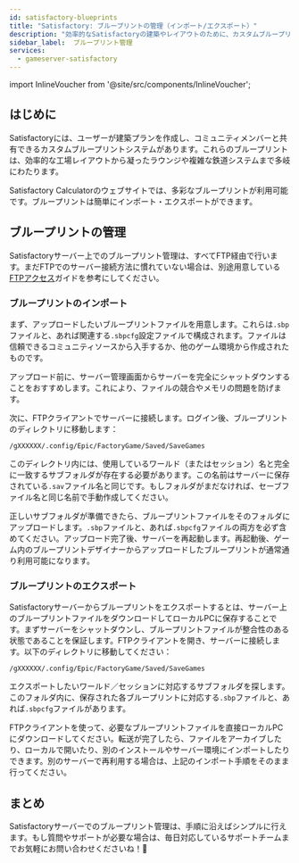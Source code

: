 ```yaml
---
id: satisfactory-blueprints
title: "Satisfactory: ブループリントの管理（インポート/エクスポート）"
description: "効率的なSatisfactoryの建築やレイアウトのために、カスタムブループリントの作成・共有・管理方法をチェック → 今すぐ詳しく見る"
sidebar_label:  ブループリント管理
services:
  - gameserver-satisfactory
---
```


import InlineVoucher from '@site/src/components/InlineVoucher';

## はじめに

Satisfactoryには、ユーザーが建築プランを作成し、コミュニティメンバーと共有できるカスタムブループリントシステムがあります。これらのブループリントは、効率的な工場レイアウトから凝ったラウンジや複雑な鉄道システムまで多岐にわたります。

Satisfactory Calculatorのウェブサイトでは、多彩なブループリントが利用可能です。ブループリントは簡単にインポート・エクスポートができます。

<InlineVoucher />



## ブループリントの管理

Satisfactoryサーバー上でのブループリント管理は、すべてFTP経由で行います。まだFTPでのサーバー接続方法に慣れていない場合は、別途用意している[FTPアクセス](gameserver-ftpaccess.md)ガイドを参考にしてください。

### ブループリントのインポート
まず、アップロードしたいブループリントファイルを用意します。これらは`.sbp`ファイルと、あれば関連する`.sbpcfg`設定ファイルで構成されます。ファイルは信頼できるコミュニティソースから入手するか、他のゲーム環境から作成されたものです。

アップロード前に、サーバー管理画面からサーバーを完全にシャットダウンすることをおすすめします。これにより、ファイルの競合やメモリの問題を防げます。

次に、FTPクライアントでサーバーに接続します。ログイン後、ブループリントのディレクトリに移動します：

 ```
 /gXXXXXX/.config/Epic/FactoryGame/Saved/SaveGames
 ```

このディレクトリ内には、使用しているワールド（またはセッション）名と完全に一致するサブフォルダが存在する必要があります。この名前はサーバーに保存されている`.sav`ファイル名と同じです。もしフォルダがまだなければ、セーブファイル名と同じ名前で手動作成してください。

正しいサブフォルダが準備できたら、ブループリントファイルをそのフォルダにアップロードします。`.sbp`ファイルと、あれば`.sbpcfg`ファイルの両方を必ず含めてください。アップロード完了後、サーバーを再起動します。再起動後、ゲーム内のブループリントデザイナーからアップロードしたブループリントが通常通り利用可能になります。

### ブループリントのエクスポート

Satisfactoryサーバーからブループリントをエクスポートするとは、サーバー上のブループリントファイルをダウンロードしてローカルPCに保存することです。まずサーバーをシャットダウンし、ブループリントファイルが整合性のある状態であることを保証します。FTPクライアントを開き、サーバーに接続します。以下のディレクトリに移動してください：

````
/gXXXXXX/.config/Epic/FactoryGame/Saved/SaveGames
````

エクスポートしたいワールド／セッションに対応するサブフォルダを探します。このフォルダ内に、保存された各ブループリントに対応する`.sbp`ファイルと、あれば`.sbpcfg`ファイルがあります。

FTPクライアントを使って、必要なブループリントファイルを直接ローカルPCにダウンロードしてください。転送が完了したら、ファイルをアーカイブしたり、ローカルで開いたり、別のインストールやサーバー環境にインポートしたりできます。別のサーバーで再利用する場合は、上記のインポート手順をそのまま行ってください。



## まとめ

Satisfactoryサーバーでのブループリント管理は、手順に沿えばシンプルに行えます。もし質問やサポートが必要な場合は、毎日対応しているサポートチームまでお気軽にお問い合わせくださいね！🙂




<InlineVoucher />